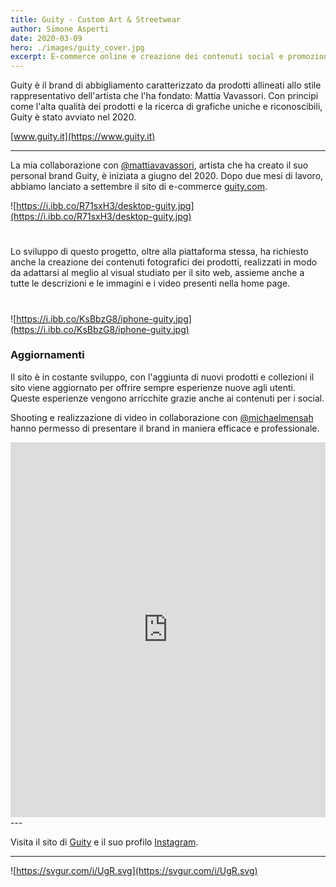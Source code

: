 ```yaml
---
title: Guity - Custom Art & Streetwear
author: Simone Asperti
date: 2020-03-09
hero: ./images/guity_cover.jpg
excerpt: E-commerce online e creazione dei contenuti social e promozionali per il brand streetwear Guity.
---
```


Guity è il brand di abbigliamento caratterizzato da prodotti allineati allo stile rappresentativo dell'artista che l'ha fondato: Mattia Vavassori. Con principi come l'alta qualità dei prodotti e la ricerca di grafiche uniche e riconoscibili, Guity è stato avviato nel 2020.

[www.guity.it](https://www.guity.it)

---

La mia collaborazione con [@mattiavavassori](https://www.instagram.com/guity94/), artista che ha creato il suo personal brand Guity, è iniziata a giugno del 2020. Dopo due mesi di lavoro, abbiamo lanciato a settembre il sito di e-commerce [guity.com](https://www.guity.it).

![https://i.ibb.co/R71sxH3/desktop-guity.jpg](https://i.ibb.co/R71sxH3/desktop-guity.jpg)
#
Lo sviluppo di questo progetto, oltre alla piattaforma stessa, ha richiesto anche la creazione dei contenuti fotografici dei prodotti, realizzati in modo da adattarsi al meglio al visual studiato per il sito web, assieme anche a tutte le descrizioni e le immagini e i video presenti nella home page.
#
![https://i.ibb.co/KsBbzG8/iphone-guity.jpg](https://i.ibb.co/KsBbzG8/iphone-guity.jpg)

### Aggiornamenti

Il sito è in costante sviluppo, con l'aggiunta di nuovi prodotti e collezioni il sito viene aggiornato per offrire sempre esperienze nuove agli utenti. Queste esperienze vengono arricchite grazie anche ai contenuti per i social.

 Shooting e realizzazione di video in collaborazione con [@michaelmensah](https://www.instagram.com/mr.michaelmensah/) hanno permesso di presentare il brand in maniera efficace e professionale.

<div className="Image__Small">
<iframe width="100%;" height="600" src="https://www.youtube.com/embed/cLNAKyIKYgQ?controls=0" frameborder="0" allow="accelerometer; autoplay; clipboard-write; encrypted-media; gyroscope; picture-in-picture" allowfullscreen></iframe>
</div>
---

Visita il sito di [Guity](https://www.guity.it) e il suo profilo [Instagram](https://www.instagram.com/guity94/).

---

![https://svgur.com/i/UgR.svg](https://svgur.com/i/UgR.svg)
